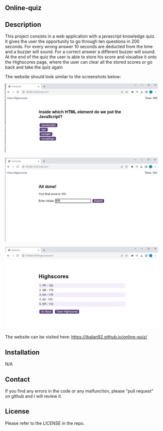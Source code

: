 ## Online-quiz

## Description 

 This project consists in a web application with a javascript knowledge quiz.
 It gives the user the opportunity to go through ten questions in 200 seconds. For every wrong answer 10 seconds are deducted from the time and a buzzer will sound. For a correct answer a different buzzer will sound. At the end of the quiz the user is able to store his score and visualise it onto the Highscores page, where the user can clear all the stored scores or go back and take the quiz again
 
 The website should look similar to the screenshots below:

![Alt text](assets/img/Capture1.jpg)

![Alt text](assets/img/Capture2.jpg)

![Alt text](assets/img/Capture3.jpg)


The website can be visited here: https://ibalan92.github.io/online-quiz/

## Installation

N/A


## Contact

If you find any errors in the code or any malfunction, please "pull request" on github and I will review it. 


## License

Please refer to the LICENSE in the repo.